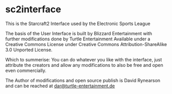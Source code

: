 sc2interface
============

This is the Starcraft2 Interface used by the Electronic Sports League

The basis of the User Interface is built by Blizzard Entertainment with further modifications done by Turtle Entertainment
Available under a Creative Commons License under Creative Commons Attribution-ShareAlike 3.0 Unported License.

Which to summerise: You can do whatever you like with the interface, just attribute the creators and allow any 
modifications to also be free and open even commercially.

The Author of modifications and open source publish is David Rynearson and can be reached at dar@turtle-entertainment.de
